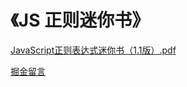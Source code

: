 # 《JS 正则迷你书》

[JavaScript正则表达式迷你书（1.1版）.pdf](https://github.com/qdlaoyao/js-regex-mini-book/raw/master/JavaScript%E6%AD%A3%E5%88%99%E8%A1%A8%E8%BE%BE%E5%BC%8F%E8%BF%B7%E4%BD%A0%E4%B9%A6%EF%BC%881.1%E7%89%88%EF%BC%89.pdf)

[掘金留言](https://juejin.im/post/59cc61176fb9a00a437b290b)
